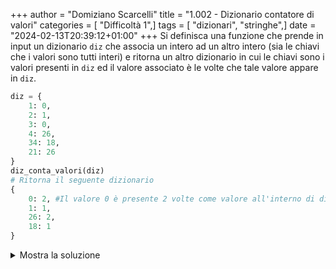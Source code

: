 +++
author = "Domiziano Scarcelli"
title = "1.002 - Dizionario contatore di valori"
categories = [ "Difficoltà 1",]
tags = [ "dizionari", "stringhe",]
date = "2024-02-13T20:39:12+01:00"
+++
Si definisca una funzione che prende in input un dizionario `diz` che associa un intero ad un altro intero (sia le chiavi che i valori sono tutti interi) e ritorna un altro dizionario in cui le chiavi sono i valori presenti in `diz` ed il valore associato è le volte che tale valore appare in `diz`.

```python
diz = {
	1: 0,
	2: 1,
	3: 0,
	4: 26,
	34: 18,
	21: 26
}
diz_conta_valori(diz)
# Ritorna il seguente dizionario
{
	0: 2, #Il valore 0 è presente 2 volte come valore all'interno di diz
	1: 1,
	26: 2,
	18: 1
}
```

<details>
<summary>Mostra la soluzione</summary>

```python
def diz_conta_valori(diz):
	cont = {}
	for value in diz.values():
		if value not in cont:
			cont[value] = 1
		else:
			cont[value] += 1
	return cont
```

</details>
